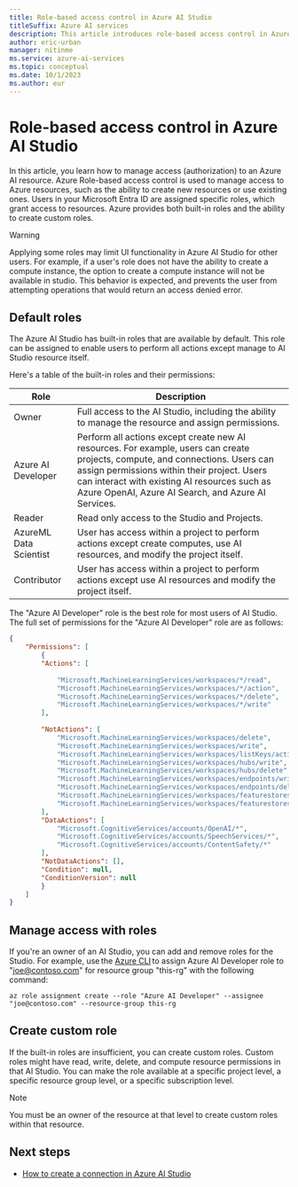 ```yaml
---
title: Role-based access control in Azure AI Studio
titleSuffix: Azure AI services
description: This article introduces role-based access control in Azure AI Studio
author: eric-urban
manager: nitinme
ms.service: azure-ai-services
ms.topic: conceptual
ms.date: 10/1/2023
ms.author: eur
---
```


# Role-based access control in Azure AI Studio 

In this article, you learn how to manage access (authorization) to an Azure AI resource. Azure Role-based access control is used to manage access to Azure resources, such as the ability to create new resources or use existing ones. Users in your Microsoft Entra ID are assigned specific roles, which grant access to resources. Azure provides both built-in roles and the ability to create custom roles. 

> [!WARNING]
> Applying some roles may limit UI functionality in Azure AI Studio for other users. For example, if a user's role does not have the ability to create a compute instance, the option to create a compute instance will not be available in studio. This behavior is expected, and prevents the user from attempting operations that would return an access denied error. 


## Default roles 

The Azure AI Studio has built-in roles that are available by default. This role can be assigned to enable users to perform all actions except manage to AI Studio resource itself. 

Here's a table of the built-in roles and their permissions:

| Role | Description | 
| --- | --- |
| Owner | Full access to the AI Studio, including the ability to manage the resource and assign permissions. |
| Azure AI Developer | Perform all actions except create new AI resources. For example, users can create projects, compute, and connections. Users can assign permissions within their project. Users can interact with existing AI resources such as Azure OpenAI, Azure AI Search, and Azure AI Services. |
| Reader | Read only access to the Studio and Projects. |
| AzureML Data Scientist | User has access within a project to perform actions except create computes, use AI resources, and modify the project itself. |
| Contributor | User has access within a project to perform actions except use AI resources and modify the project itself. |

The "Azure AI Developer" role is the best role for most users of AI Studio. The full set of permissions for the "Azure AI Developer" role are as follows:

```json
{
    "Permissions": [ 
        { 
        "Actions": [ 
    
            "Microsoft.MachineLearningServices/workspaces/*/read", 
            "Microsoft.MachineLearningServices/workspaces/*/action", 
            "Microsoft.MachineLearningServices/workspaces/*/delete", 
            "Microsoft.MachineLearningServices/workspaces/*/write" 
        ], 
    
        "NotActions": [ 
            "Microsoft.MachineLearningServices/workspaces/delete", 
            "Microsoft.MachineLearningServices/workspaces/write", 
            "Microsoft.MachineLearningServices/workspaces/listKeys/action", 
            "Microsoft.MachineLearningServices/workspaces/hubs/write", 
            "Microsoft.MachineLearningServices/workspaces/hubs/delete", 
            "Microsoft.MachineLearningServices/workspaces/endpoints/write", 
            "Microsoft.MachineLearningServices/workspaces/endpoints/delete", 
            "Microsoft.MachineLearningServices/workspaces/featurestores/write", 
            "Microsoft.MachineLearningServices/workspaces/featurestores/delete" 
        ], 
        "DataActions": [ 
            "Microsoft.CognitiveServices/accounts/OpenAI/*", 
            "Microsoft.CognitiveServices/accounts/SpeechServices/*", 
            "Microsoft.CognitiveServices/accounts/ContentSafety/*" 
        ], 
        "NotDataActions": [], 
        "Condition": null, 
        "ConditionVersion": null 
        } 
    ] 
}
```

## Manage access with roles 

If you're an owner of an AI Studio, you can add and remove roles for the Studio. For example, use the [Azure CLI](/cli/azure/) to assign Azure AI Developer role to "joe@contoso.com" for resource group "this-rg" with the following command: 
 
```azurecli-interactive
az role assignment create --role "Azure AI Developer" --assignee "joe@contoso.com" --resource-group this-rg 
```

## Create custom role 

If the built-in roles are insufficient, you can create custom roles. Custom roles might have read, write, delete, and compute resource permissions in that AI Studio. You can make the role available at a specific project level, a specific resource group level, or a specific subscription level. 

> [!NOTE]
> You must be an owner of the resource at that level to create custom roles within that resource. 

## Next steps

- [How to create a connection in Azure AI Studio](../how-to/connections-add.md)

